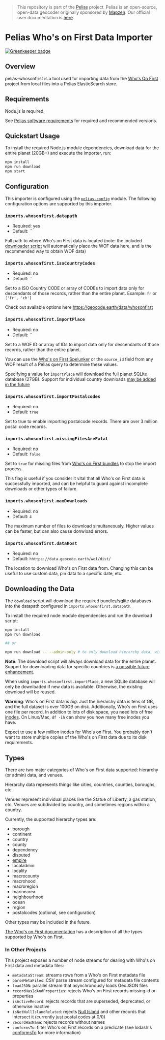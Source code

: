 >This repository is part of the [Pelias](https://github.com/pelias/pelias)
>project. Pelias is an open-source, open-data geocoder originally sponsored by
>[Mapzen](https://www.mapzen.com/). Our official user documentation is
>[here](https://github.com/pelias/documentation).

# Pelias Who's on First Data Importer

[![Greenkeeper badge](https://badges.greenkeeper.io/pelias/whosonfirst.svg)](https://greenkeeper.io/)

## Overview

pelias-whosonfirst is a tool used for importing data from the [Who's On First](https://whosonfirst.org/) project from local files into a Pelias ElasticSearch store.

## Requirements

Node.js is required.

See [Pelias software requirements](https://github.com/pelias/documentation/blob/master/requirements.md) for required and recommended versions.

## Quickstart Usage

To install the required Node.js module dependencies, download data for the entire planet (20GB+) and execute the importer, run:

```bash
npm install
npm run download
npm start
```

## Configuration

This importer is configured using the [`pelias-config`](https://github.com/pelias/config) module.
The following configuration options are supported by this importer.

### `imports.whosonfirst.datapath`

* Required: yes
* Default: ``

Full path to where Who's on First data is located (note: the included [downloader script](#downloading-the-data) will automatically place the WOF data here, and is the recommended way to obtain WOF data)


### `imports.whosonfirst.isoCountryCodes`

* Required: no
* Default: ``

Set to a ISO Country CODE or array of CODEs to import data only for descendants of those records, rather than the entire planet. Example: `fr` or `['fr', 'ch']`

Check out available options here https://geocode.earth/data/whosonfirst

### `imports.whosonfirst.importPlace`

* Required: no
* Default: ``

Set to a WOF ID or array of IDs to import data only for descendants of those records, rather than the entire planet.

You can use the [Who's on First Spelunker](https://spelunker.whosonfirst.org) or the `source_id` field from any WOF result of a Pelias query to determine these values.

Specifying a value for `importPlace` will download the full planet SQLite database (27GB). Support for individual country downloads [may be added in the future](https://github.com/pelias/whosonfirst/issues/459)


### `imports.whosonfirst.importPostalcodes`

* Required: no
* Default: `true`

Set to true to enable importing postalcode records. There are over 3 million postal code records.

### `imports.whosonfirst.missingFilesAreFatal`

* Required: no
* Default: `false`

Set to `true` for missing files from [Who's on First bundles](https://dist.whosonfirst.org/bundles/) to stop the import process.

This flag is useful if you consider it vital that all Who's on First data is successfully imported, and can be helpful to guard against incomplete downloads or other types of failure.

### `imports.whosonfirst.maxDownloads`

* Required: no
* Default: `4`

The maximum number of files to download simultaneously. Higher values can be faster, but can also cause donwload errors.

### `imports.whosonfirst.dataHost`

* Required: no
* Default: `hhttps://data.geocode.earth/wof/dist/`

The location to download Who's on First data from. Changing this can be useful to use custom data, pin data to a specific date, etc.


## Downloading the Data

The `download` script will download the required bundles/sqlite databases into the datapath configured in `imports.whosonfirst.datapath`.

To install the required node module dependencies and run the download script:

```bash
npm install
npm run download

## or

npm run download -- --admin-only # to only download hierarchy data, without venues or postalcodes
```

**Note:** The download script will always download data for the entire planet. Support for downloading data for specific countries is [a possible future enhancement](https://github.com/pelias/whosonfirst/issues/459).

When using `imports.whosonfirst.importPlace`, a new SQLite database will only be downloaded if new data is available. Otherwise, the existing download will be reused.

**Warning**: Who's on First data is _big_. Just the hierarchy data is tens of GB, and the full dataset is over 100GB on disk.
Additionally, Who's on First uses one file per record. In addition to lots of disk space,
you need lots of free [inodes](https://en.wikipedia.org/wiki/Inode). On
Linux/Mac,  `df -ih` can show you how many free inodes you have.

Expect to use a few million inodes for Who's on First. You probably don't want to store multiple copies of the Who's on First data due to its disk requirements.

## Types

There are two major categories of Who's on First data supported: hierarchy (or admin) data, and venues.

Hierarchy data represents things like cities, countries, counties, boroughs, etc.

Venues represent individual places like the Statue of Liberty, a gas station, etc. Venues are subdivided by country, and sometimes regions within a country.

Currently, the supported hierarchy types are:

- borough
- continent
- country
- county
- dependency
- disputed
- [empire](https://www.youtube.com/watch?v=-bzWSJG93P8)
- localadmin
- locality
- macrocounty
- macrohood
- macroregion
- marinearea
- neighbourhood
- ocean
- region
- postalcodes (optional, see configuration)

Other types may be included in the future.

[The Who's on First documentation](https://github.com/whosonfirst/whosonfirst-placetypes) has a description of all the types supported by Who's on First.


### In Other Projects

This project exposes a number of node streams for dealing with Who's on First data and metadata files:

- `metadataStream`: streams rows from a Who's on First metadata file
- `parseMetaFiles`: CSV parse stream configured for metadata file contents
- `loadJSON`: parallel stream that asynchronously loads GeoJSON files
- `recordHasIdAndProperties`: rejects Who's on First records missing id or properties
- `isActiveRecord`: rejects records that are superseded, deprecated, or otherwise inactive
- `isNotNullIslandRelated`: rejects [Null Island](https://spelunker.whosonfirst.org/id/1) and other records that intersect it (currently just postal codes at 0/0)
- `recordHasName`: rejects records without names
- `conformsTo`: filter Who's on First records on a predicate (see lodash's [conformsTo](https://lodash.com/docs/4.17.4#conformsTo) for more information)
